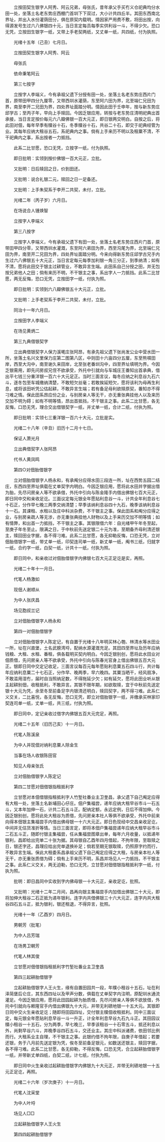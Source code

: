<!-- { "loadSidebar": true } -->
　　立按田契生银字人阿秀、阿云兄弟，母张氏，昔年承父手买冇义仓祀典均分水田一处，坐落土名老东势庄西棚门首圳下下双过，大小计共四丘半。其田东西南北界址，并出入水份灌荫田分，俱在原契内载明。情因家严用费不敷，将田出按，向得源发号生过六八佛银四十元，当日言定每员每季实供利谷一斗，不得少欠。恐口无凭，立按田生银字一纸，又带上手老契两纸，又丈单一纸，共四纸，付为执照。

　　光绪十五年（己丑）七月日。

　　立按田契生银字人阿秀、阿云

　　母张氏

　　依命秉笔阿云

　　第三七按字

　　立按字人李端义，今有承祖父遗下分授有田一处，坐落土名老东势庄西片门首，原带田甲四分九厘零，又带西圳水灌荫，东至阿六田为界，北至端仁兄田为界，南至李开二兄田为界，四处界址面踏分明。情因此田于壬申年，按与新东势庄邱学古；至丙子年，早向上手赎回。今因乏银应用，转按与老东势庄清明祀典出首承接，当日言定按价每元六八瓣佛银一百大元正，即日银两交明白。自按之后，将此田对佃，每年早季有贌谷十石，冬季贌谷十石，共谷二十石，即交于祀典经管为业。其每年应纳大租谷五石，系祀典内之事。倘有上手来历不明以及租粟不清，不干祀典内之事，系出按者一力抵挡。

　　此系二比甘愿，恐口无凭，立按字一纸，付为执照。

　　即日批明：实领到按价佛银一百大元正，立批。

　　又批明：日后赎回之日，价到田还。

　　又批明：说合礼银二元，赎回之日一足备还。

　　又批明：上手朱契系于李开二共契，未付，立批。

　　光绪二年（丙子岁）六月日。

　　在场说合人锺焕智

　　立按字人李端义

　　第三八按字

　　立按字人李端义，今有承祖父遗下有田一处，坐落土名老东势庄西片门首，原带田甲四分零，又带西圳水灌溉，东至阿六弟田为界，西至沟尾为界，北至端仁兄田为界，南至开二兄田为界，四处界址面踏分明。今来向得新东势庄邱学古兄手内生过六八佛银五十大元正，当日言定每元每季加利银一角三分正，到季纳清；如有不清，愿将此田交于银主过耕管业，不敢异言生端。此田系自己分授之田，并无包按兄弟他人之田；倘有来历不明，不干银主之事，系出字人一力抵挡。此系二比甘愿，两无反悔，恐口无凭，立按田字一纸，付执为照。

　　即日批明：实领到六八瓣佛银五十大元正，立批。

　　又批明：上手老契系于李开二共契，未付，立批。

　　同治十一年六月日。

　　立按田字人李端义

　　在场见黄炳二

　　第三九典借银契字

　　立出典借银契字人保力溪墘庄张阿昂，有承先祖父遗下张尚发公业中营水田一所，坐落土名兴文里保力庄第二图第八区，中则田十六亩四分五厘，东至熊嘪田岸，西至大沟中，南至谢久来田岸，北至张老番圳沟中，四至界址填明为界。今因乏银需用，即先问房叔兄侄不欲承受，外托中引就向与车城庄王番知出首承典，借出平七钱三分重洋银一百六十大元足正。当时三面言议，每冬应纳之利息谷九石六斗，逐冬包至车城缴纳清楚，不敢短欠丝毫；若敢挨延短欠，愿将该利为母再生利息，或将该田听凭公估起耕，不敢异言生端；若有备足母利欲赎原契，番知亦不得刁难之情。保此田系昂应份之业，与别房亲人等无干，亦无重张典挂他人以及来历交加不明为碍；如有不明等情，昂出首抵挡，不干银主之事。此系二比甘愿，各无反悔，口恐无凭，理合交出借银契字一纸，并丈单一纸，合计二纸，付执为照。

　　即日批明：实领七三重洋银一百六十大元，立批是实。

　　光绪二十八年（辛丑）旧历十二月十七日。

　　保证人萧光月

　　立出典借契字人张阿昂

　　代书人黄凤鸣

　　第四○对佃胎借银字

　　立对佃胎借银字人杨永和，有承阄分应得水田三段连一所，址在西势五园二结庄，东西四至界址俱载在丈单契字内明白。今因乏银应用，愿将此水田并字据出借为胎，先尽问房亲人等不欲承借，外托中引向与陈金隆手内借出佛银七百大元正，即日同中交和亲收足讫。三面议定每元银全年愿贴利息谷一斗，计共全年利息谷七十石正，分作早七晚三两季交纳清楚；早季该纳利息谷四十九石，晚季该纳利息谷十一石。其课租、水租以及庄中科派杂费，不干银主之事。保此田系和阄分应得之业，与别房亲疏人等无涉，亦无重张典挂他人财物以及上手来历交加不明等情；如有情弊，和出首一力抵挡，不干银主之事。其银限借六年：自光绪甲午年冬至起，至庚子年冬至止。限满之日，于中秋前先送定银二十元为准，至期备齐母利清还银主，赎回田业字据，各不得刁难。此系二比甘愿，各无抑勒反悔，口恐无凭，立对佃胎借银字一纸，带丈单一纸，印契连司单一纸，新丈单一纸，阄书三纸，归就字一纸，合约字一纸，白契一纸，计共十一纸，付执为照。

　　即日同中，和亲收过对佃胎借银字内佛银七百大元正足讫是实，再照。

　　光绪二十年十一月日。

　　代笔人杨激如

　　现佃人谢顺从

　　为中人张庆昌

　　场见胞叔兰记

　　立对佃胎借银字人杨永和

　　第四一对佃胎借银字

　　立对佃胎借银字人陈定记，有自置于光绪十八年明买林心匏、林清水等水田业一所，址在兴直堡，土名武膀湾埒，配纳水源灌溉充足。其田四至界址及历年应纳钱粮、大租、水租、番租，俱各载明买契内明白。今因乏银别创，愿将此水田业对佃质借，先问房亲人等不欲承受，外托中引向与陈春光官身上借出佛银五百大元正。银即日同中交定记收足，三面言议每百元每年愿贴利息粟五石四斗行，共计每年应纳利息粟二十七石正，分作早、晚两季，早六晚四。其粟当晒干，经风扇净，不敢滥用湿冇，届时自当照纳足数，不得拖延少欠；如有延欠，愿将此田业听从银主起耕别佃，收租抵利，不敢异言。其银不限年期，如欲取赎，宜于中秋前先送定银十大元为凭，余至冬至前备足字内银清还明白，赎回契字，两不得刁难。此系仁义交关，二比喜悦，各无反悔，恐口无凭，即立对佃胎银字一纸，并缴承买林家印契连司单一纸，丈单一纸，共三纸，付执为照。

　　即日同中，定记亲收过借字内佛银五百大元完足，再照。

　　光绪二十五年（旧历己亥）十一月日。

　　代笔人陈溪泉

　　为中人并现佃对纳利息粟人除金生

　　当事在场人收银陈田官

　　知见人母亲张氏

　　立对佃胎借银字人陈定记

　　第四二甘愿对佃借银指租抵利字

　　立甘愿对本佃借银指租抵利字人竹堑社番业主卫奎昌，承父遗下自己阄定应得有大租一处，坐落土名新埔田心仔庄。佃户集福尝，递年应纳大租早谷市斗一石五斗，又本年加伸一石，计共二石五斗正。配纳定额，永远定例，日后不得加伸。今因乏银别创，愿将此处大租谷为质借，先问房亲本社人等俱不欲承受，外托中前来向得本佃银主集福尝手内借出佛母银一十六大元正。即日色现经中交昌亲收足讫，中间并无估货准折等情。当日三面言定，即将本佃户集福尝递年应纳大租早谷市斗二石五斗正，随即付银主集福尝，任从集福尝图章出单，每年六月收量，以抵递年银利，昌即给出完单二十张为据。其母银自乙酉年四月借起，不拘年限，至取赎之日，银还字还，昌理应给出完单退换补足；倘若至期无银取赎，仍照原字约而行，不敢异言生端。保此大租委系昌承祖父遗下自己阄定应得之大租，与房亲本社人等无干，亦无重张质借为碍；倘有上手来历不明，系昌并场见人一力抵挡，不干银主之事。此系仁义交关，两无迫勒，恐口无凭，立甘愿对佃借银指租抵利字一纸，付执为照。

　　批明：即日昌同中实收到字内佛母银一十大元正，亲收足讫，批照。

　　又批明：光绪十二年二月间，昌再向银主集福尝手内加借出佛银二十大元，即将加伸大租谷二石正抵为递年银利。连字内共借佛银三十六大元正，连字内共大租谷四石五斗正，抵为银利，银还租退，不得异言，批照。

　　光绪十一年（乙酉岁）四月日。

　　男朝芳（批笔）

　　为中人吕芳瑞

　　在场男卫朝芳

　　代笔人林其俊

　　立甘愿对佃借银指租抵利字竹堑社番业主卫奎昌

　　第四三起耕胎借银字

　　立起耕胎借银字人王火生，缘有自置田园共一段，年贌小租谷十五石，址在利泽简堡后仑庄，其东西四址以及甲声分数，俱载在丈单契字内注明，原配圳水通流灌足。今因乏银应用，愿将此田园起耕为胎质借，先尽问房亲人等俱不欲放借，外托中引就向与赖隆官手内借出佛银九十大元，并带无利碛地银一十五大元。其银即日同中交火生亲收足讫；随即将田园四址，交付银主贌佃收租抵利。同中三面议定，每元银全年愿贴利息早谷一斗一升正，计全年利息早谷九石九斗正。其田园议贌小租谷一十五石，分为两季，早七晚三，早季该租谷一十石零五斗，抵还利息以外，尚剩早谷六斗，并晚季谷四石五斗，交还业主。其庄中科派诸费，依田邻比例而行。大租系业主自理，不干银主之事。此银约借不拘年限，自庚子年借起；若要还银，务于八月前先送定银为凭，俟冬至前备足银元，如数送还银主，赎回字据，各不得刁难。此系二比甘愿，各无抑勒，不得反悔，口恐无凭，合立起耕胎借银字一纸，并带新丈单四纸，白契二纸，计七纸，付执为照。

　　即日同中火生亲收过起耕胎借银字内佛银九十大元正，并带无利碛地银一十五元正足讫，再照。

　　光绪二十六年（岁次庚子）十一月日。

　　代笔人沈采堂

　　为中人叶埒

　　场见人□□

　　立起耕胎借银字人王火生

　　第四四起耕胎借银字

